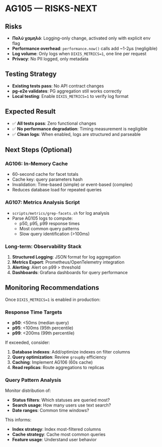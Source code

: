 # AG105 — RISKS-NEXT

## Risks

- **Πολύ χαμηλό**: Logging-only change, activated only with explicit env flag
- **Performance overhead**: `performance.now()` calls add ~1-2μs (negligible)
- **Log volume**: Only logs when `DIXIS_METRICS=1`, one line per request
- **Privacy**: No PII logged, only metadata

## Testing Strategy

- **Existing tests pass**: No API contract changes
- **pg-e2e validates**: PG aggregation still works correctly
- **Local testing**: Enable `DIXIS_METRICS=1` to verify log format

## Expected Result

- ✅ **All tests pass**: Zero functional changes
- ✅ **No performance degradation**: Timing measurement is negligible
- ✅ **Clean logs**: When enabled, logs are structured and parseable

## Next Steps (Optional)

### AG106: In-Memory Cache
- 60-second cache for facet totals
- Cache key: query parameters hash
- Invalidation: Time-based (simple) or event-based (complex)
- Reduces database load for repeated queries

### AG107: Metrics Analysis Script
- `scripts/metrics/grep-facets.sh` for log analysis
- Parse AG105 logs to compute:
  - p50, p95, p99 response times
  - Most common query patterns
  - Slow query identification (>100ms)

### Long-term: Observability Stack
1. **Structured Logging**: JSON format for log aggregation
2. **Metrics Export**: Prometheus/OpenTelemetry integration
3. **Alerting**: Alert on p99 > threshold
4. **Dashboards**: Grafana dashboards for query performance

## Monitoring Recommendations

Once `DIXIS_METRICS=1` is enabled in production:

### Response Time Targets
- **p50**: <50ms (median query)
- **p95**: <100ms (95th percentile)
- **p99**: <200ms (99th percentile)

If exceeded, consider:
1. **Database indexes**: Add/optimize indexes on filter columns
2. **Query optimization**: Review `groupBy` efficiency
3. **Caching**: Implement AG106 (60s cache)
4. **Read replicas**: Route aggregations to replicas

### Query Pattern Analysis
Monitor distribution of:
- **Status filters**: Which statuses are queried most?
- **Search usage**: How many users use text search?
- **Date ranges**: Common time windows?

This informs:
- **Index strategy**: Index most-filtered columns
- **Cache strategy**: Cache most common queries
- **Feature usage**: Understand user behavior
